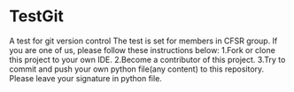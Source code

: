 # TestGit
A test for git version control
The test is set for members in CFSR group.
If you are one of us, please follow these instructions below:
  1.Fork or clone this project to your own IDE.
  2.Become a contributor of this project.
  3.Try to commit and push your own python file(any content) to this repository.
    Please leave your signature in python file.
